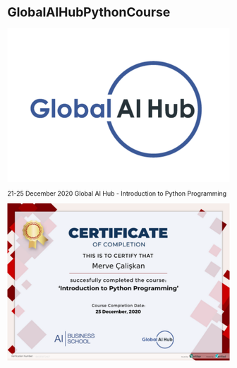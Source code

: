 # GlobalAIHubPythonCourse

![Global AI Hub](images/logo.png)

21-25 December 2020  Global AI Hub - Introduction to Python Programming

![Introduction to Python Programming](images/184935872467.png)
